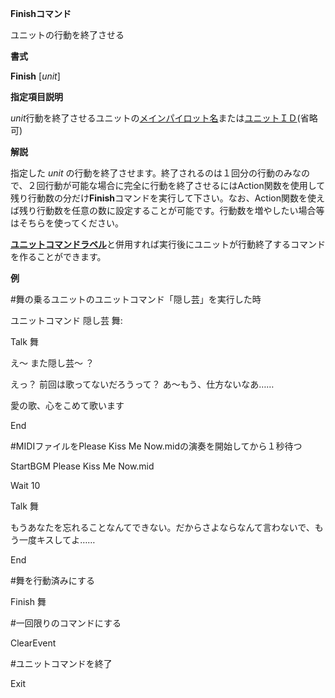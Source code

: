 **Finishコマンド**

ユニットの行動を終了させる

**書式**

**Finish** [*unit*]

**指定項目説明**

*unit*行動を終了させるユニットの[メインパイロット名](メインパイロット名.md)または[ユニットＩＤ](ユニットＩＤ.md)(省略可)

**解説**

指定した *unit* の行動を終了させます。終了されるのは１回分の行動のみなので、２回行動が可能な場合に完全に行動を終了させるにはAction関数を使用して残り行動数の分だけ**Finish**コマンドを実行して下さい。なお、Action関数を使えば残り行動数を任意の数に設定することが可能です。行動数を増やしたい場合等はそちらを使ってください。

[**ユニットコマンドラベル**](ユニットコマンドイベント.md)と併用すれば実行後にユニットが行動終了するコマンドを作ることができます。

**例**

#舞の乗るユニットのユニットコマンド「隠し芸」を実行した時

ユニットコマンド 隠し芸 舞:

Talk 舞

え～ また隠し芸～ ？

えっ？ 前回は歌ってないだろうって？ あ～もう、仕方ないなあ……

愛の歌、心をこめて歌います

End

#MIDIファイルをPlease Kiss Me Now.midの演奏を開始してから１秒待つ

StartBGM Please Kiss Me Now.mid

Wait 10

Talk 舞

もうあなたを忘れることなんてできない。だからさよならなんて言わないで、もう一度キスしてよ……

End

#舞を行動済みにする

Finish 舞

#一回限りのコマンドにする

ClearEvent

#ユニットコマンドを終了

Exit
